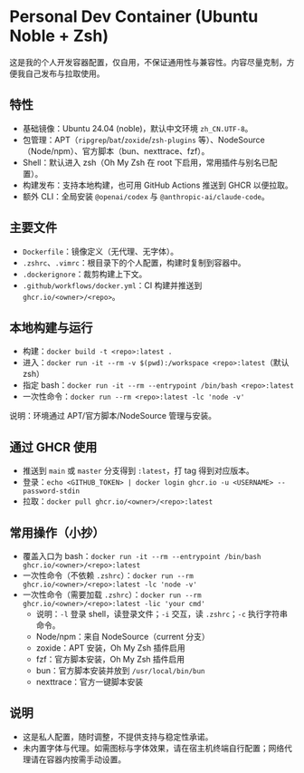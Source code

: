 # Personal Dev Container (Ubuntu Noble + Zsh)

这是我的个人开发容器配置，仅自用，不保证通用性与兼容性。内容尽量克制，方便我自己发布与拉取使用。

## 特性
- 基础镜像：Ubuntu 24.04 (noble)，默认中文环境 `zh_CN.UTF-8`。
- 包管理：APT（`ripgrep`/`bat`/`zoxide`/`zsh-plugins` 等）、NodeSource（Node/npm）、官方脚本（bun、nexttrace、fzf）。
- Shell：默认进入 zsh（Oh My Zsh 在 root 下启用，常用插件与别名已配置）。
- 构建发布：支持本地构建，也可用 GitHub Actions 推送到 GHCR 以便拉取。
- 额外 CLI：全局安装 `@openai/codex` 与 `@anthropic-ai/claude-code`。

## 主要文件
- `Dockerfile`：镜像定义（无代理、无字体）。
- `.zshrc`、`.vimrc`：根目录下的个人配置，构建时复制到容器中。
- `.dockerignore`：裁剪构建上下文。
- `.github/workflows/docker.yml`：CI 构建并推送到 `ghcr.io/<owner>/<repo>`。

## 本地构建与运行
- 构建：`docker build -t <repo>:latest .`
- 进入：`docker run -it --rm -v $(pwd):/workspace <repo>:latest`（默认 zsh）
- 指定 bash：`docker run -it --rm --entrypoint /bin/bash <repo>:latest`
- 一次性命令：`docker run --rm <repo>:latest -lc 'node -v'`

说明：环境通过 APT/官方脚本/NodeSource 管理与安装。

## 通过 GHCR 使用
- 推送到 `main` 或 `master` 分支得到 `:latest`，打 tag 得到对应版本。
- 登录：`echo <GITHUB_TOKEN> | docker login ghcr.io -u <USERNAME> --password-stdin`
- 拉取：`docker pull ghcr.io/<owner>/<repo>:latest`

## 常用操作（小抄）
- 覆盖入口为 bash：`docker run -it --rm --entrypoint /bin/bash ghcr.io/<owner>/<repo>:latest`
- 一次性命令（不依赖 `.zshrc`）：`docker run --rm ghcr.io/<owner>/<repo>:latest -lc 'node -v'`
- 一次性命令（需要加载 `.zshrc`）：`docker run --rm ghcr.io/<owner>/<repo>:latest -lic 'your cmd'`
  - 说明：`-l` 登录 shell，读登录文件；`-i` 交互，读 `.zshrc`；`-c` 执行字符串命令。
  - Node/npm：来自 NodeSource（current 分支）
  - zoxide：APT 安装，Oh My Zsh 插件启用
  - fzf：官方脚本安装，Oh My Zsh 插件启用
  - bun：官方脚本安装并放到 `/usr/local/bin/bun`
  - nexttrace：官方一键脚本安装

## 说明
- 这是私人配置，随时调整，不提供支持与稳定性承诺。
- 未内置字体与代理。如需图标与字体效果，请在宿主机终端自行配置；网络代理请在容器内按需手动设置。
